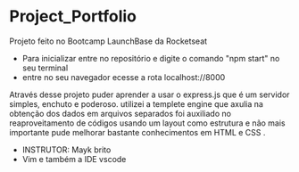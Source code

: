 # Project_Portfolio
Projeto feito no Bootcamp LaunchBase da Rocketseat

+ Para inicializar entre no repositório e digite o comando "npm start" no seu terminal
+ entre no seu navegador ecesse a rota localhost://8000


Através desse projeto puder aprender a usar o express.js que é um servidor simples, enchuto e poderoso.
utilizei a templete engine que axulia na obtenção dos dados em arquivos separados foi auxiliado no reaproveitamento de códigos usando um layout como estrutura e não mais importante pude melhorar bastante conhecimentos em HTML e CSS .

+ INSTRUTOR: Mayk brito
+ Vim e também a IDE vscode 
